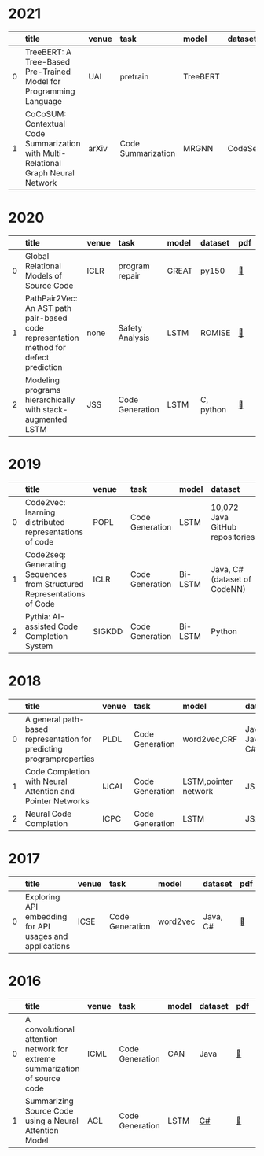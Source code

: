 # 2021
|    | title                                                                             | venue   | task               | model    | dataset       | pdf                                    | code                                           |
|---:|:----------------------------------------------------------------------------------|:--------|:-------------------|:---------|:--------------|:---------------------------------------|:-----------------------------------------------|
|  0 | TreeBERT: A Tree-Based Pre-Trained Model for Programming Language                 | UAI     | pretrain           | TreeBERT |               | [📑](https://arxiv.org/abs/2105.12485) | [:octocat:](https://github.com/17385/TreeBERT) |
|  1 | CoCoSUM: Contextual Code Summarization with Multi-Relational Graph Neural Network | arXiv   | Code Summarization | MRGNN    | CodeSearchNet | [📑](https://arxiv.org/abs/2107.01933) |                                                |
# 2020
|    | title                                                                                 | venue   | task            | model   | dataset   | pdf                                                                                                                                                                              | code                                                      |
|---:|:--------------------------------------------------------------------------------------|:--------|:----------------|:--------|:----------|:---------------------------------------------------------------------------------------------------------------------------------------------------------------------------------|:----------------------------------------------------------|
|  0 | Global Relational Models of Source Code                                               | ICLR    | program repair  | GREAT   | py150     | [📑](https://openreview.net/forum?id=B1lnbRNtwr)                                                                                                                                 | [:octocat:](https://github.com/VHellendoorn/ICLR20-Great) |
|  1 | PathPair2Vec: An AST path pair-based code representation method for defect prediction | none    | Safety Analysis | LSTM    | ROMISE    | [📑](https://www.sciencedirect.com/science/article/pii/S2590118420300393?casa_token=pfmwUOVUKIUAAAAA:52j0Rrj6d777nC-sY7yPCjK3oj3gwipxCJ-_wq91PzWguaFqzcop76sXyBNuW6XupmKV9OaBDg) |                                                           |
|  2 | Modeling programs hierarchically with stack-augmented LSTM                            | JSS     | Code Generation | LSTM    | C, python | [📑](https://www.sciencedirect.com/science/article/pii/S0164121220300297?casa_token=B2mvgbpiwFUAAAAA:kpOAhKMiSEnvJPN0as8qH-_8EMDK-pF5bu_e8TT6_4c6Kae5gMhvi-00_nzSC3Y4VHNzoAFzqQ) |                                                           |
# 2019
|    | title                                                                  | venue   | task            | model   | dataset                         | pdf                                                      | code                                              |
|---:|:-----------------------------------------------------------------------|:--------|:----------------|:--------|:--------------------------------|:---------------------------------------------------------|:--------------------------------------------------|
|  0 | Code2vec: learning distributed representations of code                 | POPL    | Code Generation | LSTM    | 10,072 Java GitHub repositories | [📑](https://arxiv.org/pdf/1803.09473)                   | [:octocat:](https://github.com/tech-srl/code2vec) |
|  1 | Code2seq: Generating Sequences from Structured Representations of Code | ICLR    | Code Generation | Bi-LSTM | Java, C#(dataset of CodeNN)     | [📑](https://arxiv.org/pdf/1808.01400)                   | [:octocat:](https://github.com/tech-srl/code2seq) |
|  2 | Pythia: AI-assisted Code Completion System                             | SIGKDD  | Code Generation | Bi-LSTM | Python                          | [📑](https://dl.acm.org/doi/pdf/10.1145/3292500.3330699) | [:octocat:](https://github.com/Microsoft/PTVS)    |
# 2018
|    | title                                                                | venue   | task            | model                | dataset                      | pdf                                                         | code                                                           |
|---:|:---------------------------------------------------------------------|:--------|:----------------|:---------------------|:-----------------------------|:------------------------------------------------------------|:---------------------------------------------------------------|
|  0 | A general path-based representation for predicting programproperties | PLDL    | Code Generation | word2vec,CRF         | JavaScript, Java, Python, C# | [📑](https://dl.acm.org/doi/pdf/10.1145/3296979.3192412)    |                                                                |
|  1 | Code Completion with Neural Attention and Pointer Networks           | IJCAI   | Code Generation | LSTM,pointer network | JS150,PY150                  | [📑](https://ieeexplore.ieee.org/abstract/document/7985683) | [:octocat:](https://github.com/jack57lee/neuralCodeCompletion) |
|  2 | Neural Code Completion                                               | ICPC    | Code Generation | LSTM                 | JS150,PY150                  | [📑](https://openreview.net/pdf?id=rJbPBt9lg)               |                                                                |
# 2017
|    | title                                                   | venue   | task            | model    | dataset   | pdf                                                         | code   |
|---:|:--------------------------------------------------------|:--------|:----------------|:---------|:----------|:------------------------------------------------------------|:-------|
|  0 | Exploring API embedding for API usages and applications | ICSE    | Code Generation | word2vec | Java, C#  | [📑](https://ieeexplore.ieee.org/abstract/document/7985683) |        |
# 2016
|    | title                                                                      | venue   | task            | model   | dataset                                         | pdf                                                     | code                                                               |
|---:|:---------------------------------------------------------------------------|:--------|:----------------|:--------|:------------------------------------------------|:--------------------------------------------------------|:-------------------------------------------------------------------|
|  0 | A convolutional attention network for extreme summarization of source code | ICML    | Code Generation | CAN     | Java                                            | [📑](http://proceedings.mlr.press/v48/allamanis16.html) | [:octocat:](https://github.com/mast-group/convolutional-attention) |
|  1 | Summarizing Source Code using a Neural Attention Model                     | ACL     | Code Generation | LSTM    | [C#](https://archive.org/details/stackexchange) | [📑](https://aclanthology.org/P16-1195.pdf)             | [:octocat:](https://github.com/sriniiyer/codenn)                   |
